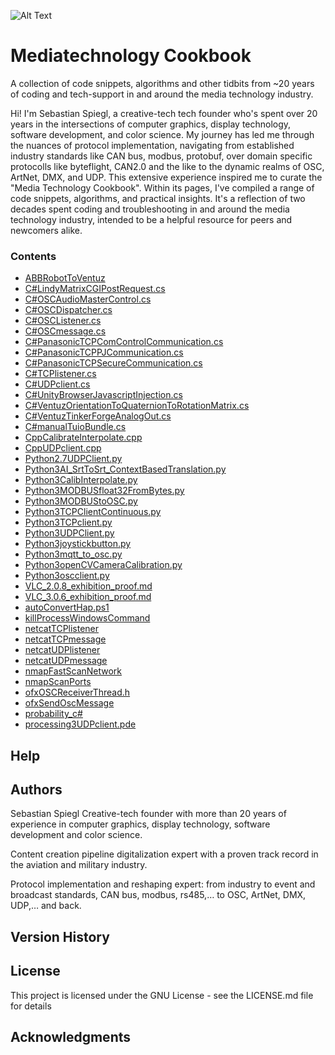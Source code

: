 
![Alt Text](https://repository-images.githubusercontent.com/178588840/9f45eda4-fa1b-4e11-957b-6167946dbe53)

# Mediatechnology Cookbook

A collection of code snippets, algorithms and other tidbits from ~20 years of coding and tech-support in and around the media technology industry.

Hi! I'm Sebastian Spiegl, a creative-tech tech founder who's spent over 20 years in the intersections of computer graphics, display technology, software development, and color science. My journey has led me through the nuances of protocol implementation, navigating from established industry standards like CAN bus, modbus, protobuf, over domain specific protocolls like byteflight, CAN2.0 and the like to the dynamic realms of OSC, ArtNet, DMX, and UDP. This extensive experience inspired me to curate the "Media Technology Cookbook". Within its pages, I've compiled a range of code snippets, algorithms, and practical insights. It's a reflection of two decades spent coding and troubleshooting in and around the media technology industry, intended to be a helpful resource for peers and newcomers alike.

### Contents

* [ABBRobotToVentuz](https://github.com/bastidererste/mediatechnologycookbook/blob/master/ABBRobotToVentuz)
* [C#LindyMatrixCGIPostRequest.cs](https://github.com/bastidererste/mediatechnologycookbook/blob/master/C#LindyMatrixCGIPostRequest.cs)
* [C#OSCAudioMasterControl.cs](https://github.com/bastidererste/mediatechnologycookbook/blob/master/C#OSCAudioMasterControl.cs)
* [C#OSCDispatcher.cs](https://github.com/bastidererste/mediatechnologycookbook/blob/master/C#OSCDispatcher.cs)
* [C#OSCListener.cs](https://github.com/bastidererste/mediatechnologycookbook/blob/master/C#OSCListener.cs)
* [C#OSCmessage.cs](https://github.com/bastidererste/mediatechnologycookbook/blob/master/C#OSCmessage.cs)
* [C#PanasonicTCPComControlCommunication.cs](https://github.com/bastidererste/mediatechnologycookbook/blob/master/C#PanasonicTCPComControlCommunication.cs)
* [C#PanasonicTCPPJCommunication.cs](https://github.com/bastidererste/mediatechnologycookbook/blob/master/C#PanasonicTCPPJCommunication.cs)
* [C#PanasonicTCPSecureCommunication.cs](https://github.com/bastidererste/mediatechnologycookbook/blob/master/C#PanasonicTCPSecureCommunication.cs)
* [C#TCPlistener.cs](https://github.com/bastidererste/mediatechnologycookbook/blob/master/C#TCPlistener.cs)
* [C#UDPclient.cs](https://github.com/bastidererste/mediatechnologycookbook/blob/master/C#UDPclient.cs)
* [C#UnityBrowserJavascriptInjection.cs](https://github.com/bastidererste/mediatechnologycookbook/blob/master/C#UnityBrowserJavascriptInjection.cs)
* [C#VentuzOrientationToQuaternionToRotationMatrix.cs](https://github.com/bastidererste/mediatechnologycookbook/blob/master/C#VentuzOrientationToQuaternionToRotationMatrix.cs)
* [C#VentuzTinkerForgeAnalogOut.cs](https://github.com/bastidererste/mediatechnologycookbook/blob/master/C#VentuzTinkerForgeAnalogOut.cs)
* [C#manualTuioBundle.cs](https://github.com/bastidererste/mediatechnologycookbook/blob/master/C#manualTuioBundle.cs)
* [CppCalibrateInterpolate.cpp](https://github.com/bastidererste/mediatechnologycookbook/blob/master/CppCalibrateInterpolate.cpp)
* [CppUDPclient.cpp](https://github.com/bastidererste/mediatechnologycookbook/blob/master/CppUDPclient.cpp)
* [Python2.7UDPClient.py](https://github.com/bastidererste/mediatechnologycookbook/blob/master/Python2.7UDPClient.py)
* [Python3AI_SrtToSrt_ContextBasedTranslation.py](https://github.com/bastidererste/mediatechnologycookbook/blob/master/Python3AI_SrtToSrt_ContextBasedTranslation.py)
* [Python3CalibInterpolate.py](https://github.com/bastidererste/mediatechnologycookbook/blob/master/Python3CalibInterpolate.py)
* [Python3MODBUSfloat32FromBytes.py](https://github.com/bastidererste/mediatechnologycookbook/blob/master/Python3MODBUSfloat32FromBytes.py)
* [Python3MODBUStoOSC.py](https://github.com/bastidererste/mediatechnologycookbook/blob/master/Python3MODBUStoOSC.py)
* [Python3TCPClientContinuous.py](https://github.com/bastidererste/mediatechnologycookbook/blob/master/Python3TCPClientContinuous.py)
* [Python3TCPclient.py](https://github.com/bastidererste/mediatechnologycookbook/blob/master/Python3TCPclient.py)
* [Python3UDPClient.py](https://github.com/bastidererste/mediatechnologycookbook/blob/master/Python3UDPClient.py)
* [Python3joystickbutton.py](https://github.com/bastidererste/mediatechnologycookbook/blob/master/Python3joystickbutton.py)
* [Python3mqtt_to_osc.py](https://github.com/bastidererste/mediatechnologycookbook/blob/master/Python3mqtt_to_osc.py)
* [Python3openCVCameraCalibration.py](https://github.com/bastidererste/mediatechnologycookbook/blob/master/Python3openCVCameraCalibration.py)
* [Python3oscclient.py](https://github.com/bastidererste/mediatechnologycookbook/blob/master/Python3oscclient.py)
* [VLC_2.0.8_exhibition_proof.md](https://github.com/bastidererste/mediatechnologycookbook/blob/master/VLC_2.0.8_exhibition_proof.md)
* [VLC_3.0.6_exhibition_proof.md](https://github.com/bastidererste/mediatechnologycookbook/blob/master/VLC_3.0.6_exhibition_proof.md)
* [autoConvertHap.ps1](https://github.com/bastidererste/mediatechnologycookbook/blob/master/autoConvertHap.ps1)
* [killProcessWindowsCommand](https://github.com/bastidererste/mediatechnologycookbook/blob/master/killProcessWindowsCommand)
* [netcatTCPlistener](https://github.com/bastidererste/mediatechnologycookbook/blob/master/netcatTCPlistener)
* [netcatTCPmessage](https://github.com/bastidererste/mediatechnologycookbook/blob/master/netcatTCPmessage)
* [netcatUDPlistener](https://github.com/bastidererste/mediatechnologycookbook/blob/master/netcatUDPlistener)
* [netcatUDPmessage](https://github.com/bastidererste/mediatechnologycookbook/blob/master/netcatUDPmessage)
* [nmapFastScanNetwork](https://github.com/bastidererste/mediatechnologycookbook/blob/master/nmapFastScanNetwork)
* [nmapScanPorts](https://github.com/bastidererste/mediatechnologycookbook/blob/master/nmapScanPorts)
* [ofxOSCReceiverThread.h](https://github.com/bastidererste/mediatechnologycookbook/blob/master/ofxOSCReceiverThread.h)
* [ofxSendOscMessage](https://github.com/bastidererste/mediatechnologycookbook/blob/master/ofxSendOscMessage)
* [probability_c#](https://github.com/bastidererste/mediatechnologycookbook/blob/master/probability_c#)
* [processing3UDPclient.pde](https://github.com/bastidererste/mediatechnologycookbook/blob/master/processing3UDPclient.pde)


## Help

## Authors

Sebastian Spiegl
Creative-tech founder with more than 20 years of experience in computer graphics, display technology, software development and color science.

Content creation pipeline digitalization expert with a proven track record in the aviation and military industry. 

Protocol implementation and reshaping expert: from industry to event and broadcast standards, CAN bus, modbus, rs485,… to OSC, ArtNet, DMX, UDP,… and back.

## Version History

## License

This project is licensed under the GNU License - see the LICENSE.md file for details

## Acknowledgments




